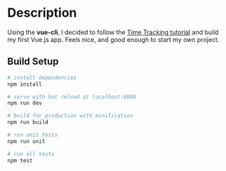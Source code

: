 # Description

Using the **vue-cli**, I decided to follow the [Time Tracking tutorial](https://scotch.io/tutorials/build-a-single-page-time-tracking-app-with-vue-js-part-ii) and build my first Vue.js app. Feels nice, and good enough to start my own project.

## Build Setup

``` bash
# install dependencies
npm install

# serve with hot reload at localhost:8080
npm run dev

# build for production with minification
npm run build

# run unit tests
npm run unit

# run all tests
npm test
```
